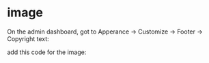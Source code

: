# image

On the admin dashboard, got to Apperance -> Customize -> Footer -> Copyright text:

add this code for the image:
